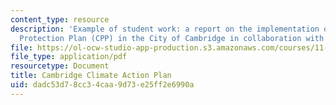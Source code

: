 ```yaml
---
content_type: resource
description: 'Example of student work: a report on the implementation of the Climate
  Protection Plan (CPP) in the City of Cambridge in collaboration with MIT.'
file: https://ol-ocw-studio-app-production.s3.amazonaws.com/courses/11-366j-planning-for-sustainable-development-spring-2006/dadc53d78cc34caa9d73e25ff2e6990a_final2004.pdf
file_type: application/pdf
resourcetype: Document
title: Cambridge Climate Action Plan
uid: dadc53d7-8cc3-4caa-9d73-e25ff2e6990a
---
```

